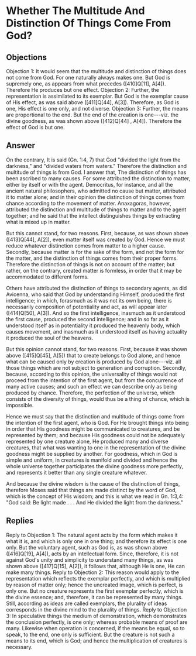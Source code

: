 # Whether The Multitude And Distinction Of Things Come From God?
## Objections
Objection 1: It would seem that the multitude and distinction of things does not come from God. For one naturally always makes one. But God is supremely one, as appears from what precedes ([410]Q[11], A[4]). Therefore He produces but one effect.
Objection 2: Further, the representation is assimilated to its exemplar. But God is the exemplar cause of His effect, as was said above ([411]Q[44], A[3]). Therefore, as God is one, His effect is one only, and not diverse.
Objection 3: Further, the means are proportional to the end. But the end of the creation is one---viz. the divine goodness, as was shown above ([412]Q[44] , A[4]). Therefore the effect of God is but one.
## Answer
On the contrary, It is said (Gn. 1:4, 7) that God "divided the light from the darkness," and "divided waters from waters." Therefore the distinction and multitude of things is from God.
I answer that, The distinction of things has been ascribed to many causes. For some attributed the distinction to matter, either by itself or with the agent. Democritus, for instance, and all the ancient natural philosophers, who admitted no cause but matter, attributed it to matter alone; and in their opinion the distinction of things comes from chance according to the movement of matter. Anaxagoras, however, attributed the distinction and multitude of things to matter and to the agent together; and he said that the intellect distinguishes things by extracting what is mixed up in matter.

But this cannot stand, for two reasons. First, because, as was shown above ([413]Q[44], A[2]), even matter itself was created by God. Hence we must reduce whatever distinction comes from matter to a higher cause. Secondly, because matter is for the sake of the form, and not the form for the matter, and the distinction of things comes from their proper forms. Therefore the distinction of things is not on account of the matter; but rather, on the contrary, created matter is formless, in order that it may be accommodated to different forms.

Others have attributed the distinction of things to secondary agents, as did Avicenna, who said that God by understanding Himself, produced the first intelligence; in which, forasmuch as it was not its own being, there is necessarily composition of potentiality and act, as will appear later ([414]Q[50], A[3]). And so the first intelligence, inasmuch as it understood the first cause, produced the second intelligence; and in so far as it understood itself as in potentiality it produced the heavenly body, which causes movement, and inasmuch as it understood itself as having actuality it produced the soul of the heavens.

But this opinion cannot stand, for two reasons. First, because it was shown above ([415]Q[45], A[5]) that to create belongs to God alone, and hence what can be caused only by creation is produced by God alone---viz. all those things which are not subject to generation and corruption. Secondly, because, according to this opinion, the universality of things would not proceed from the intention of the first agent, but from the concurrence of many active causes; and such an effect we can describe only as being produced by chance. Therefore, the perfection of the universe, which consists of the diversity of things, would thus be a thing of chance, which is impossible.

Hence we must say that the distinction and multitude of things come from the intention of the first agent, who is God. For He brought things into being in order that His goodness might be communicated to creatures, and be represented by them; and because His goodness could not be adequately represented by one creature alone, He produced many and diverse creatures, that what was wanting to one in the representation of the divine goodness might be supplied by another. For goodness, which in God is simple and uniform, in creatures is manifold and divided and hence the whole universe together participates the divine goodness more perfectly, and represents it better than any single creature whatever.

And because the divine wisdom is the cause of the distinction of things, therefore Moses said that things are made distinct by the word of God, which is the concept of His wisdom; and this is what we read in Gn. 1:3,4: "God said: Be light made . . . And He divided the light from the darkness."
## Replies
Reply to Objection 1: The natural agent acts by the form which makes it what it is, and which is only one in one thing; and therefore its effect is one only. But the voluntary agent, such as God is, as was shown above ([416]Q[19], A[4]), acts by an intellectual form. Since, therefore, it is not against God's unity and simplicity to understand many things, as was shown above ([417]Q[15], A[2]), it follows that, although He is one, He can make many things.
Reply to Objection 2: This reason would apply to the representation which reflects the exemplar perfectly, and which is multiplied by reason of matter only; hence the uncreated image, which is perfect, is only one. But no creature represents the first exemplar perfectly, which is the divine essence; and, therefore, it can be represented by many things. Still, according as ideas are called exemplars, the plurality of ideas corresponds in the divine mind to the plurality of things.
Reply to Objection 3: In speculative things the medium of demonstration, which demonstrates the conclusion perfectly, is one only; whereas probable means of proof are many. Likewise when operation is concerned, if the means be equal, so to speak, to the end, one only is sufficient. But the creature is not such a means to its end, which is God; and hence the multiplication of creatures is necessary.